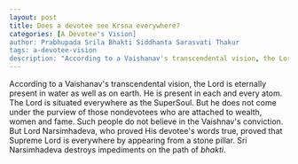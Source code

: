 ```yaml
---
layout: post
title: Does a devotee see Krsna everywhere?
categories: [A Devotee's Vision]
author: Prabhupada Srila Bhakti Siddhanta Sarasvati Thakur
tags: a-devotee-vision
description: "According to a Vaishanav's transcendental vision, the Lord is eternally present in water as well as on earth. He is present in each and every atom. The Lord is situated everywhere as the SuperSoul. But he does not come under the purview of those nondevotees who are attached to wealth, women and fame. Such people do not believe in the Vaishnav's conviction. But Lord Narsimhadeva, who proved His devotee's words true, proved that Supreme Lord is everywhere by appearing from a stone pillar. Sri Narsimhadeva destroys impediments on the path of *bhakti*."
---
```


According to a Vaishanav's transcendental vision, the Lord is eternally present in water as well as on earth. He is present in each and every atom. The Lord is situated everywhere as the SuperSoul. But he does not come under the purview of those nondevotees who are attached to wealth, women and fame. Such people do not believe in the Vaishnav's conviction. But Lord Narsimhadeva, who proved His devotee's words true, proved that Supreme Lord is everywhere by appearing from a stone pillar. Sri Narsimhadeva destroys impediments on the path of *bhakti*.

























